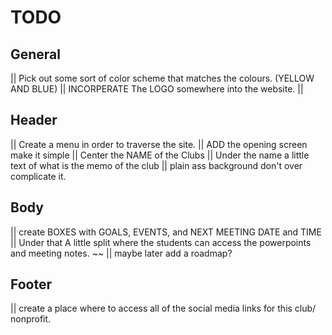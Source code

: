 # **TODO**

## **General**

|| Pick out some sort of color scheme that matches the colours. (YELLOW AND BLUE)
|| INCORPERATE The LOGO somewhere into the website.
|| 

## **Header**
|| Create a menu in order to traverse the site.
|| ADD the opening screen make it simple
|| Center the NAME of the Clubs
|| Under the name a little text of what is the memo of the club
|| plain ass background don't over complicate it.


## **Body**
|| create BOXES with GOALS, EVENTS, and NEXT MEETING DATE and TIME
|| Under that A little split where the students can access the powerpoints and meeting notes.
~~ || maybe later add a roadmap?

## **Footer**
|| create a place where to access all of the social media links for this club/ nonprofit. 